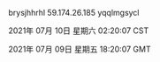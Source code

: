 brysjhhrhl 59.174.26.185 yqqlmgsycl

2021年 07月 10日 星期六 02:20:07 CST

2021年 07月 09日 星期五 18:20:07 GMT
